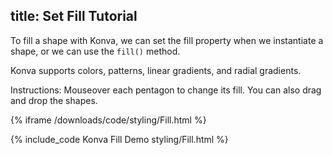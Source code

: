title: Set Fill Tutorial
---

To fill a shape with Konva, we can set the fill property when we instantiate a shape, or we can use the `fill()` method.

Konva supports colors, patterns, linear gradients, and radial gradients.

Instructions: Mouseover each pentagon to change its fill.  You can also drag and drop the shapes.

{% iframe /downloads/code/styling/Fill.html %}

{% include_code Konva Fill Demo styling/Fill.html %}
